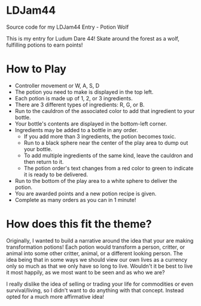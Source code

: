 # LDJam44
Source code for my LDJam44 Entry - Potion Wolf

This is my entry for Ludum Dare 44! Skate around the forest as a wolf, fulfilling potions to earn points!

# How to Play

- Controller movement or W, A, S, D
- The potion you need to make is displayed in the top left.
- Each potion is made up of 1, 2, or 3 ingredients.
- There are 3 different types of ingredients: R, G, or B.
- Run to the cauldron of the associated color to add that ingredient to your bottle.
- Your bottle's contents are displayed in the bottom-left corner.
- Ingredients may be added to a bottle in any order.
  - If you add more than 3 ingredients, the potion becomes toxic.
  - Run to a black sphere near the center of the play area to dump out your bottle.
  - To add multiple ingredients of the same kind, leave the cauldron and then return to it.
  - The potion order's text changes from a red color to green to indicate it is ready to be delivered.
- Run to the bottom of the play area to a white sphere to deliver the potion.
- You are awarded points and a new potion recipe is given.
- Complete as many orders as you can in 1 minute!

# How does this fit the theme?

Originally, I wanted to build a narrative around the idea that your are making transformation potions! Each potion would transform a person, critter, or animal into some other critter, animal, or a different looking person. The idea being that in some ways we should view our own lives as a currency only so much as that we only have so long to live. Wouldn't it be best to live it most happily, as we most want to be seen and as who we are?

I really dislike the idea of selling or trading your life for commodities or even survival/living, so I didn't want to do anything with that concept. Instead opted for a much more affirmative idea!
